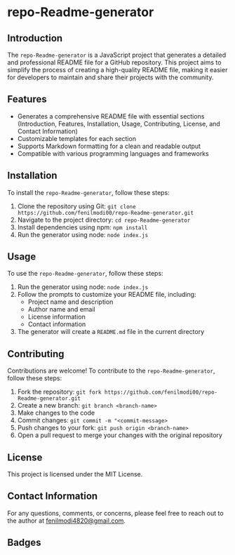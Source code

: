 **repo-Readme-generator**
======================

**Introduction**
------------

The `repo-Readme-generator` is a JavaScript project that generates a detailed and professional README file for a GitHub repository. This project aims to simplify the process of creating a high-quality README file, making it easier for developers to maintain and share their projects with the community.

**Features**
------------

* Generates a comprehensive README file with essential sections (Introduction, Features, Installation, Usage, Contributing, License, and Contact Information)
* Customizable templates for each section
* Supports Markdown formatting for a clean and readable output
* Compatible with various programming languages and frameworks

**Installation**
-------------

To install the `repo-Readme-generator`, follow these steps:

1. Clone the repository using Git: `git clone https://github.com/fenilmodi00/repo-Readme-generator.git`
2. Navigate to the project directory: `cd repo-Readme-generator`
3. Install dependencies using npm: `npm install`
4. Run the generator using node: `node index.js`

**Usage**
---------

To use the `repo-Readme-generator`, follow these steps:

1. Run the generator using node: `node index.js`
2. Follow the prompts to customize your README file, including:
	* Project name and description
	* Author name and email
	* License information
	* Contact information
3. The generator will create a `README.md` file in the current directory

**Contributing**
-------------

Contributions are welcome! To contribute to the `repo-Readme-generator`, follow these steps:

1. Fork the repository: `git fork https://github.com/fenilmodi00/repo-Readme-generator.git`
2. Create a new branch: `git branch <branch-name>`
3. Make changes to the code
4. Commit changes: `git commit -m "<commit-message>`
5. Push changes to your fork: `git push origin <branch-name>`
6. Open a pull request to merge your changes with the original repository

**License**
---------

This project is licensed under the MIT License.

**Contact Information**
--------------------

For any questions, comments, or concerns, please feel free to reach out to the author at [fenilmodi4820@gmail.com](mailto:fenilmodi4820@gmail.com).

**Badges**
---------
